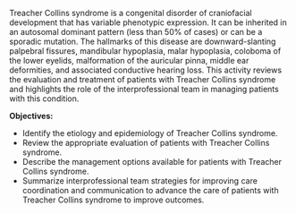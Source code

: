 Treacher Collins syndrome is a congenital disorder of craniofacial development that has variable phenotypic expression. It can be inherited in an autosomal dominant pattern (less than 50% of cases) or can be a sporadic mutation. The hallmarks of this disease are downward-slanting palpebral fissures, mandibular hypoplasia, malar hypoplasia, coloboma of the lower eyelids, malformation of the auricular pinna, middle ear deformities, and associated conductive hearing loss. This activity reviews the evaluation and treatment of patients with Treacher Collins syndrome and highlights the role of the interprofessional team in managing patients with this condition.

**Objectives:**
- Identify the etiology and epidemiology of Treacher Collins syndrome.
- Review the appropriate evaluation of patients with Treacher Collins syndrome.
- Describe the management options available for patients with Treacher Collins syndrome.
- Summarize interprofessional team strategies for improving care coordination and communication to advance the care of patients with Treacher Collins syndrome to improve outcomes.